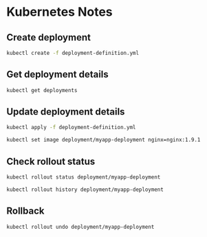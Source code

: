 # Kubernetes Notes

## Create deployment
``` bash
kubectl create -f deployment-definition.yml
```

## Get deployment details
``` bash
kubectl get deployments
```

## Update deployment details 
``` bash
kubectl apply -f deployment-definition.yml

kubectl set image deployment/myapp-deployment nginx=nginx:1.9.1 
```

## Check rollout status 
``` bash
kubectl rollout status deployment/myapp-deployment 

kubectl rollout history deployment/myapp-deployment 
```

## Rollback 
``` bash
kubectl rollout undo deployment/myapp-deployment
```
